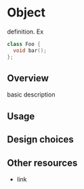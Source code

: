 # Object

definition. Ex

```cpp
class Foo {
  void bar();
};
```

## Overview

basic description

## Usage

## Design choices

## Other resources

- link
